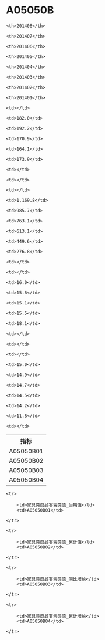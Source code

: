 A05050B
======


<table>

<tr>
    <th>指标</th>
    
    <th>201408</th>
    
    <th>201407</th>
    
    <th>201406</th>
    
    <th>201405</th>
    
    <th>201404</th>
    
    <th>201403</th>
    
    <th>201402</th>
    
    <th>201401</th>
    
</tr>


<tr>
    <td>A05050B01</td>
    
    <td></td>
    
    <td>182.0</td>
    
    <td>192.2</td>
    
    <td>170.9</td>
    
    <td>164.1</td>
    
    <td>173.9</td>
    
    <td></td>
    
    <td></td>
    

</tr>

<tr>
    <td>A05050B02</td>
    
    <td></td>
    
    <td>1,169.8</td>
    
    <td>985.7</td>
    
    <td>763.1</td>
    
    <td>613.1</td>
    
    <td>449.6</td>
    
    <td>276.8</td>
    
    <td></td>
    

</tr>

<tr>
    <td>A05050B03</td>
    
    <td></td>
    
    <td>16.0</td>
    
    <td>15.6</td>
    
    <td>15.1</td>
    
    <td>15.5</td>
    
    <td>18.1</td>
    
    <td></td>
    
    <td></td>
    

</tr>

<tr>
    <td>A05050B04</td>
    
    <td></td>
    
    <td>15.0</td>
    
    <td>14.9</td>
    
    <td>14.7</td>
    
    <td>14.5</td>
    
    <td>14.2</td>
    
    <td>11.8</td>
    
    <td></td>
    

</tr>


</table>

<table>
    
    <tr>

        <td>家具类商品零售类值_当期值</td>
        <td>A05050B01</td>

    </tr>
    
    <tr>

        <td>家具类商品零售类值_累计值</td>
        <td>A05050B02</td>

    </tr>
    
    <tr>

        <td>家具类商品零售类值_同比增长</td>
        <td>A05050B03</td>

    </tr>
    
    <tr>

        <td>家具类商品零售类值_累计增长</td>
        <td>A05050B04</td>

    </tr>
    
</table>